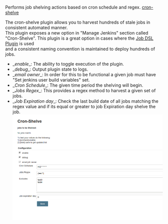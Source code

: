 Performs job shelving actions based on cron schedule and
regex. [cron-shelve](https://github.com/jenkinsci/cron-shelve-plugin)

The cron-shelve plugin allows you to harvest hundreds of stale jobs in
consistent automated manner.  
This plugin exposes a new option in "Manage Jenkins" section called
"Cron-Shelve". This plugin is a great option in cases where the [Job DSL
Plugin](http://localhost:8085/display/JENKINS/Job+DSL+Plugin) is used  
and a consistent naming convention is maintained to deploy hundreds of
jobs.

-   \_*enable*\_: The ability to toggle execution of the plugin.
-   \_*debug*\_: Output plugin state to logs.
-   \_*email owner*\_: In order for this to be functional a given job
    must have "Set jenkins user build variables" set.
-   \_*Cron Schedule*\_: The given time period the shelving will begin.
-   \_*Jobs Regex*\_: This provides a regex method to harvest a given
    set of jobs.
-   \_*Job Expiration day*\_: Check the last build date of all jobs
    matching the regex value and if its equal or greater to job
    Expiration day shelve the job. 
    ![](docs/images/management.png)
